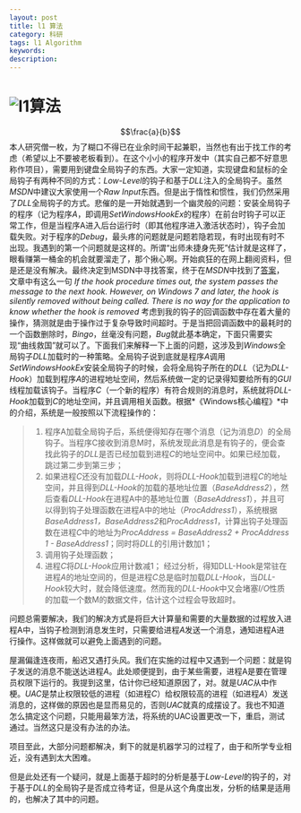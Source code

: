 ```yaml
---
layout: post
title: l1 算法
category: 科研
tags: l1 Algorithm
keywords: 
description: 
---
```


# <img src="http://latex.codecogs.com/gif.latex?l_1" title="l1"/>算法

$$\frac{a}{b}$$
   本人研究僧一枚，为了糊口不得已在业余时间干起兼职，当然也有出于找工作的考虑（希望以上不要被老板看到）。在这个小小的程序开发中（其实自己都不好意思称作项目），需要用到键盘全局钩子的东西。大家一定知道，实现键盘和鼠标的全局钩子有两种不同的方式：*Low-Level*的钩子和基于*DLL*注入的全局钩子。虽然*MSDN*中建议大家使用一个*Raw Input*东西。但是出于惰性和惯性，我们仍然采用了*DLL*全局钩子的方式。悲催的是一开始就遇到一个幽灵般的问题：安装全局钩子的程序（记为程序*A*，即调用*SetWindowsHookEx*的程序）在前台时钩子可以正常工作，但是当程序A进入后台运行时（即其他程序进入激活状态时），钩子会加载失败。对于程序的*Debug*，最头疼的问题就是问题若隐若现，有时出现有时不出现。我遇到的第一个问题就是这样的。所谓“出师未捷身先死”估计就是这样了，眼看赚第一桶金的机会就要溜走了，那个揪心啊。开始疯狂的在网上翻阅资料，但是还是没有解决。最终决定到MSDN中寻找答案，终于在*MSDN*中找到了[答案](http://msdn.microsoft.com/en-us/library/windows/desktop/ms644985%28v=vs.85%29.aspx)，文章中有这么一句 _If the hook procedure times out, the system passes the message to the next hook. However, on Windows 7 and later, the hook is silently removed without being called. There is no way for the application to know whether the hook is removed_
   考虑到我的钩子的回调函数中存在着大量的操作，猜测就是由于操作过于复杂导致时间超时。于是当把回调函数中的最耗时的一个函数删除时，*Bingo*，丝毫没有问题，*Bug*就此基本确定，下面只需要实现“曲线救国”就可以了。下面我们来解释一下上面的问题，这涉及到*Windows*全局钩子*DLL*加载时的一种策略。全局钩子说到底就是程序*A*调用*SetWindowsHookEx*安装全局钩子的时候，会将全局钩子所在的*DLL*（记为*DLL-Hook*）加载到程序*A*的进程地址空间，然后系统做一定的记录得知要给所有的*GUI*线程加载该钩子。当程序*C*（一个新的程序）有符合规则的消息时，系统就将*DLL-Hook*加载到*C*的地址空间，并且调用相关函数。根据*《Windows核心编程》*中的介绍，系统是一般按照以下流程操作的：
   > 1. 程序A加载全局钩子后，系统便得知存在哪个消息（记为消息*D*）的全局钩子。当程序C接收到消息M时，系统发现此消息是有钩子的，便会查找此钩子的*DLL*是否已经加载到进程*C*的地址空间中。如果已经加载，跳过第二步到第三步；
   > 2. 如果进程*C*还没有加载*DLL-Hook*，则将*DLL-Hook*加载到进程*C*的地址空间，并且得到*DLL-Hook*的加载的基地址位置（*BaseAddress2*），然后查看*DLL-Hook*在进程A中的基地址位置（*BaseAddress1*），并且可以得到钩子处理函数在进程A中的地址（*ProcAddress1*），系统根据*BaseAddress1，BaseAddress2*和*ProcAddress1*，计算出钩子处理函数在进程*C*中的地址为*ProcAddress = BaseAddress2 + ProcAddress 1 - BaseAddress1*；同时将*DLL*的引用计数加1；
   > 3. 调用钩子处理函数；
   > 4. 进程*C*将*DLL-Hook*应用计数减1；
   经过分析，得知DLL-Hook是常驻在进程*A*的地址空间的，但是进程*C*总是临时加载*DLL-Hook*，当*DLL-Hook*较大时，就会降低速度。然而我的*DLL-Hook*中又会堵塞*I/O*性质的加载一个数M的数据文件，估计这个过程会导致超时。

   问题总需要解决，我们的解决方式是将巨大计算量和需要的大量数据的过程放入进程A中，当钩子检测到消息发生时，只需要给进程*A*发送一个消息，通知进程A进行操作。这样做就可以避免上面遇到的问题。

  屋漏偏逢连夜雨，船迟又遇打头风。我们在实施的过程中又遇到一个问题：就是钩子发送的消息不能送达进程*A*。此处顺便提到，由于某些需要，进程A是要在管理员权限下运行的。我提到这里，估计你已经知道原因了，对。就是*UAC*从中作梗。*UAC*是禁止权限较低的进程（如进程*C*）给权限较高的进程（如进程*A*）发送消息的，这样做的原因也是显而易见的，否则*UAC*就真的成摆设了。我也不知道怎么搞定这个问题，只能用最笨方法，将系统的UAC设置更改一下，重启，测试通过。当然这只是没有办法的办法。

  项目至此，大部分问题都解决，剩下的就是机器学习的过程了，由于和所学专业相近，没有遇到太大困难。

  但是此处还有一个疑问，就是上面基于超时的分析是基于*Low-Level*的钩子的，对于基于*DLL*的全局钩子是否成立待考证，但是从这个角度出发，分析的结果是适用的，也解决了其中的问题。